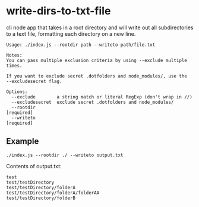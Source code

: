 # write-dirs-to-txt-file

cli node app that takes in a root directory and will write out all 
subdirectories to a text file, formatting each directory on a new line.

```
Usage: ./index.js --rootdir path --writeto path/file.txt

Notes:
You can pass multiple exclusion criteria by using --exclude multiple times.

If you want to exclude secret .dotfolders and node_modules/, use the
--excludesecret flag.

Options:
  --exclude        a string match or literal RegExp (don't wrap in //)
  --excludesecret  exclude secret .dotfolders and node_modules/
  --rootdir                                                           [required]
  --writeto                                                           [required]

```

## Example

    ./index.js --rootdir ./ --writeto output.txt

Contents of output.txt:
```
test
test/testDirectory
test/testDirectory/folderA
test/testDirectory/folderA/folderAA
test/testDirectory/folderB
```
